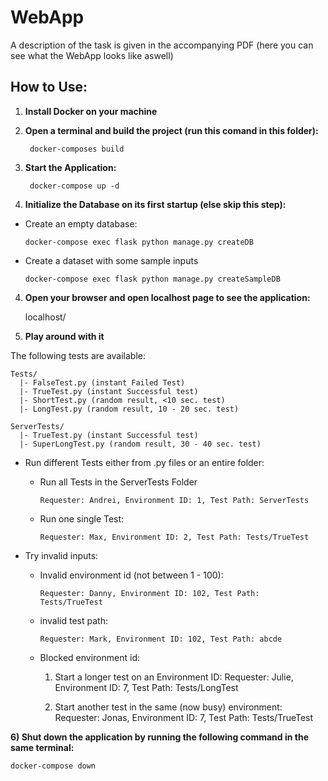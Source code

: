 # WebApp

A description of the task is given in the accompanying  PDF (here you can see what the WebApp looks like aswell)

## How to Use:

1) **Install Docker on your machine**

2) **Open a terminal and build the project (run this comand in this folder):**

        docker-composes build 

2) **Start the Application:**

        docker-compose up -d

3) **Initialize the Database on its first startup (else skip this step):**

- Create an empty database:

      docker-compose exec flask python manage.py createDB

- Create a dataset with some sample inputs

      docker-compose exec flask python manage.py createSampleDB

4) **Open your browser and open localhost page to see the application:**

    localhost/

5) **Play around with it**

The following tests are available:
  
    Tests/
      |- FalseTest.py (instant Failed Test)
      |- TrueTest.py (instant Successful test)
      |- ShortTest.py (random result, <10 sec. test)
      |- LongTest.py (random result, 10 - 20 sec. test)
  
    ServerTests/
      |- TrueTest.py (instant Successful test)
      |- SuperLongTest.py (random result, 30 - 40 sec. test)


- Run different Tests either from .py files or an entire folder:  
  - Run all Tests in the ServerTests Folder
  
        Requester: Andrei, Environment ID: 1, Test Path: ServerTests 

  - Run one single Test:
  
        Requester: Max, Environment ID: 2, Test Path: Tests/TrueTest 
  
    

- Try invalid inputs:
  - Invalid environment id (not between 1 - 100):
  
        Requester: Danny, Environment ID: 102, Test Path: Tests/TrueTest

  - invalid test path: 

        Requester: Mark, Environment ID: 102, Test Path: abcde

  - Blocked environment id:
    
      1) Start a longer test on an Environment ID:
        Requester: Julie, Environment ID: 7, Test Path: Tests/LongTest

      2) Start another test in the same (now busy) environment:
        Requester: Jonas, Environment ID: 7, Test Path: Tests/TrueTest
      

**6) Shut down the application by running the following command in the same terminal:**

    docker-compose down


